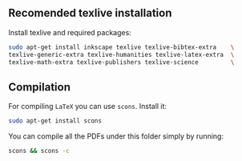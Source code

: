 ## Recomended texlive installation
Install texlive and required packages:
```bash
sudo apt-get install inkscape texlive texlive-bibtex-extra    \
texlive-generic-extra texlive-humanities texlive-latex-extra  \
texlive-math-extra texlive-publishers texlive-science         \
```

## Compilation
For compiling `LaTeX` you can use `scons`. Install it:
```bash
sudo apt-get install scons
```

You can compile all the PDFs under this folder simply by running:
```bash
scons && scons -c
```
